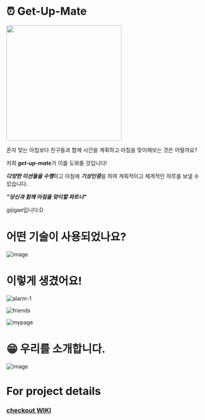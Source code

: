 # <span>&#9200;</span> Get-Up-Mate
<img src="https://user-images.githubusercontent.com/45649186/95010338-6cb0ff00-0663-11eb-8a26-386e5849b9b0.png" width=300 height=300 />

혼자 맞는 아침보다 친구들과 함께 시간을 계획하고 아침을 맞이해보는 것은 어떨까요?

저희 ***get-up-mate***가 이를 도와줄 것입니다!

***다양한 미션들을 수행***하고 아침에 ***기상인증***을 하여 계획적이고 체계적인 하루를 보낼 수 있습니다.

***"당신과 함께 아침을 맞이할 파트너"***

gijigae입니다:D


# 어떤 기술이 사용되었나요?
![image](https://user-images.githubusercontent.com/45649186/95163851-ba547580-07e3-11eb-9ec7-ee8ea178090d.png)       
   
   
# 이렇게 생겼어요!
![alarm-1](https://user-images.githubusercontent.com/45649186/95163355-a5c3ad80-07e2-11eb-87b4-c9456ea90527.gif)

![friends](https://user-images.githubusercontent.com/45649186/95163419-c429a900-07e2-11eb-9b41-8e8e9dd38e55.gif)

![mypage](https://user-images.githubusercontent.com/45649186/95163439-ce4ba780-07e2-11eb-9538-c0aaecdecdf2.gif)


# <span> &#128513;</sapn> 우리를 소개합니다.
![image](https://user-images.githubusercontent.com/45649186/95163580-25517c80-07e3-11eb-9833-ce878d8fae70.png)


# For project details
### [checkout WIKI](https://github.com/codestates/getupmate-client/wiki)
